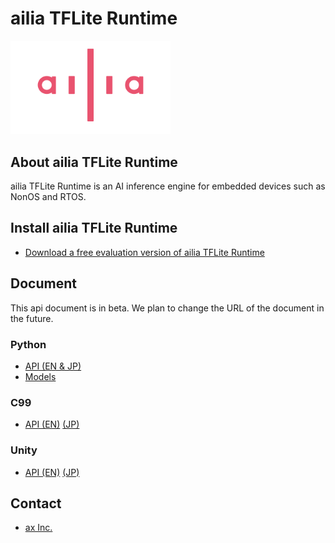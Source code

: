 # ailia TFLite Runtime

<img src="ailia_logo.png" width=256px>

## About ailia TFLite Runtime

ailia TFLite Runtime is an AI inference engine for embedded devices such as NonOS and RTOS.

## Install ailia TFLite Runtime

- [Download a free evaluation version of ailia TFLite Runtime](https://axip-console.appspot.com/trial/terms/AILIA-TFLITE?lang=en)

## Document

This api document is in beta. We plan to change the URL of the document in the future.

### Python

- [API (EN & JP)](https://axinc-ai.github.io/ailia-tflite-runtime/api/python/)
- [Models](https://github.com/axinc-ai/ailia-models-tflite)

### C99

- [API (EN)](https://axinc-ai.github.io/ailia-tflite-runtime/api/c/en/) [(JP)](https://axinc-ai.github.io/ailia-tflite-runtime/api/c/jp/)

### Unity

- [API (EN)](https://axinc-ai.github.io/ailia-tflite-runtime/api/unity/en/) [(JP)](https://axinc-ai.github.io/ailia-tflite-runtime/api/unity/jp/)

## Contact

- [ax Inc.](https://axinc.jp/en/)


